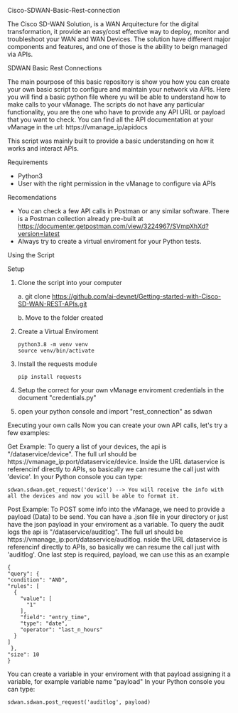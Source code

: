 Cisco-SDWAN-Basic-Rest-connection

The Cisco SD-WAN Solution, is a WAN Arquitecture for the digital transformation, it provide an easy/cost effective way to deploy, monitor and troubleshoot your WAN and WAN Devices. The solution have different major components and features, and one of those is the ability to beign managed via APIs.


SDWAN Basic Rest Connections

The main pourpose of this basic repository is show you how you can create your own basic script to configure and maintain your network via APIs. Here you will find a basic python file where yu will be able to understand how to make calls to your vManage.
The scripts do not have any particular functionality, you are the one who have to provide any API URL or payload that you want to check. You can find all the API documentation at your vManage in the url: https://vmanage_ip/apidocs

This script was mainly built to provide a basic understanding on how it works and interact APIs.

Requirements

- Python3
- User with the right permission in the vManage to configure via APIs

Recomendations

- You can check a few API calls in Postman or any similar software. There is a Postman collection already pre-built at https://documenter.getpostman.com/view/3224967/SVmpXhXd?version=latest
- Always try to create a virtual enviroment for your Python tests.


Using the Script

Setup
   1. Clone the script into your computer
   
        a. git clone https://github.com/ai-devnet/Getting-started-with-Cisco-SD-WAN-REST-APIs.git
        
        b. Move to the folder created
        
   2. Create a Virtual Enviroment 
                                
          python3.8 -m venv venv
          source venv/bin/activate
          
   3. Install the requests module
   
          pip install requests
          
   4. Setup the correct for your own vManage enviroment credentials in the document "credentials.py"
    
   5. open your python console and import "rest_connection" as sdwan
    
Executing your own calls
  Now you can create your own API calls, let's try a few examples:
   
   Get Example:
    To query a list of your devices, the api is "/dataservice/device". The full url should be https://vmanage_ip:port/dataservice/device. Inside the URL dataservice is referencinf directly to APIs, so basically we can resume the call just with 'device'. In your Python console you can type:
    
    sdwan.sdwan.get_request('device') --> You will receive the info with all the devices and now you will be able to format it.
    
   
   Post Example:
   To POST some info into the vManage, we need to provide a payload (Data) to be send. You can have a .json file in your directory or just have the json payload in your enviroment as a variable.
   To query the audit logs the api is "/dataservice/auditlog". The full url should be https://vmanage_ip:port/dataservice/auditlog. nside the URL dataservice is referencinf directly to APIs, so basically we can resume the call just with 'auditlog'. One last step is required, payload, we can use this as an example
   
    {
    "query": {
    "condition": "AND",
    "rules": [
      {
        "value": [
          "1"
        ],
        "field": "entry_time",
        "type": "date",
        "operator": "last_n_hours"
      }
    ]
     },
    "size": 10
    }
    
   You can create a variable in your enviroment with that payload assigning it a variable, for example variable name "payload"
   In your Python console you can type:
    
    sdwan.sdwan.post_request('auditlog', payload)

 
 
